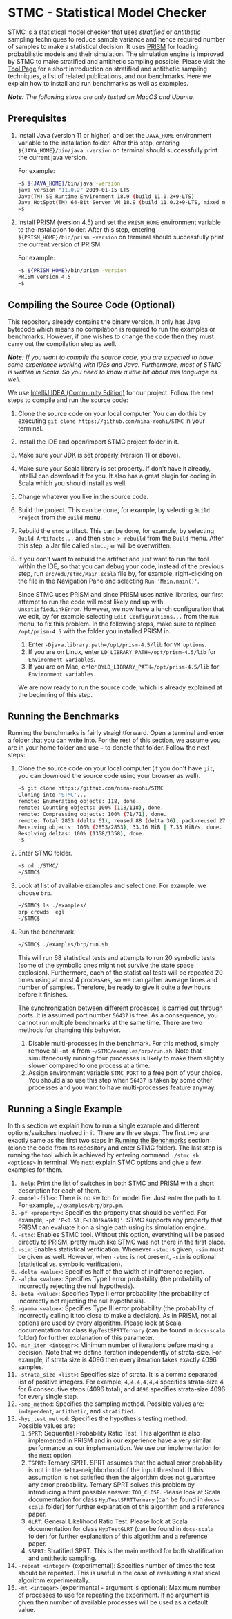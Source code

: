 STMC - Statistical Model Checker
================================

STMC is a statistical model checker that uses _stratified_ or _antithetic_ sampling techniques to 
reduce sample variance and hence required number of samples to make a statistical decision.
It uses [PRISM](https://www.prismmodelchecker.org/) for loading probabilistic models and their simulation.
The simulation engine is improved by STMC to make stratified and antithetic sampling possible.
Please visit the [Tool Page](https://github.com/nima-roohi/STMC) for 
a short introduction on stratified and antithetic sampling techniques,
a list of related publications, and
our benchmarks. 
Here we explain how to install and run benchmarks as well as examples.

**_Note:_**
_The following steps are only tested on MacOS and Ubuntu._   


Prerequisites
-------------

1. Install Java (version 11 or higher) and 
    set the `JAVA_HOME` environment variable to the installation folder.
    After this step, entering `${JAVA_HOME}/bin/java -version` on terminal should 
    successfully print the current java version.
    
    For example:
    ```sh
    ~$ ${JAVA_HOME}/bin/java -version
    java version "11.0.2" 2019-01-15 LTS
    Java(TM) SE Runtime Environment 18.9 (build 11.0.2+9-LTS)
    Java HotSpot(TM) 64-Bit Server VM 18.9 (build 11.0.2+9-LTS, mixed mode)
    ~$ 
    ``` 
1. Install PRISM (version 4.5) and 
    set the `PRISM_HOME` environment variable to the installation folder.
    After this step, entering `${PRISM_HOME}/bin/prism -version` on terminal should 
    successfully print the current version of PRISM.
    
    For example:
    ```sh
    ~$ ${PRISM_HOME}/bin/prism -version
    PRISM version 4.5
    ~$ 
    ``` 

Compiling the Source Code (Optional)
------------------------------------

This repository already contains the binary version.
It only has Java bytecode which means no compilation is required to run 
the examples or benchmarks.
However, if one wishes to change the code then they must carry out the compilation step as well.

**_Note:_**
_If you want to compile the source code, you are expected to have some experience working with IDEs and Java._
_Furthermore, most of STMC is written in Scala. So you need to know a little bit about this language as well._   

We use [IntelliJ IDEA (Community Edition)](https://www.jetbrains.com/idea/download/#section=mac)
for our project. 
Follow the next steps to compile and run the source code:

1. Clone the source code on your local computer.
    You can do this by executing `git clone https://github.com/nima-roohi/STMC` in your terminal.
1. Install the IDE and open/import STMC project folder in it.
1. Make sure your JDK is set properly (version 11 or above).
1. Make sure your Scala library is set property. 
    If don't have it already, IntelliJ can download it for you.
    It also has a great plugin for coding in Scala which you should install as well.
1. Change whatever you like in the source code.
1. Build the project.
    This can be done, for example, by selecting `Build Project` from the `Build` menu.
1. Rebuild the `stmc` artifact.
    This can be done, for example, by selecting `Build Artifacts...` and then `stmc > rebuild`
    from the `Build` menu.
    After this step, a Jar file called `stmc.jar` will be overwritten.
1. If you don't want to rebuild the artifact and just want to run the tool within the IDE, 
    so that you can debug your code, instead of the previous step, run 
    `src/edu/stmc/Main.scala` file by, for example, right-clicking on the file in the Navigation Pane
    and selecting `Run 'Main.main()'`.
    
    Since STMC uses PRISM and since PRISM uses native libraries, our first attempt to run the code
    will most likely end up with `UnsatisfiedLinkError`. However, we now have a lunch configuration 
    that we edit, by for example selecting `Edit Configurations...` from the `Run` menu, to fix this 
    problem. In the following steps, make sure to replace `/opt/prism-4.5` with the folder you 
    installed PRISM in.
    1. Enter `-Djava.library.path=/opt/prism-4.5/lib` for `VM options`.         
    1. If you are on Linux, enter `LD_LIBRARY_PATH=/opt/prism-4.5/lib` for `Environment variables`.
    1. If you are on Mac, enter `DYLD_LIBRARY_PATH=/opt/prism-4.5/lib` for `Environment variables`.
    
    We are now ready to run the source code, which is already explained at the beginning of this step.

Running the Benchmarks
----------------------

Running the benchmarks is fairly straightforward.
Open a terminal and enter a folder that you can write into.
For the rest of this section, we assume you are in your home folder and use `~` to denote that folder.
Follow the next steps:

1. Clone the source code on your local computer
    (if you don't have `git`, you can download the source code using your browser as well).
    ```sh
    ~$ git clone https://github.com/nima-roohi/STMC
    Cloning into 'STMC'...
    remote: Enumerating objects: 118, done.
    remote: Counting objects: 100% (118/118), done.
    remote: Compressing objects: 100% (71/71), done.
    remote: Total 2853 (delta 61), reused 88 (delta 36), pack-reused 2735
    Receiving objects: 100% (2853/2853), 33.16 MiB | 7.33 MiB/s, done.
    Resolving deltas: 100% (1358/1358), done.
    ~$ 
    ```
1. Enter STMC folder.
    ```sh
    ~$ cd ./STMC/
    ~/STMC$
    ```
1. Look at list of available examples and select one. For example, we choose `brp`.
    ```sh
    ~/STMC$ ls ./examples/
    brp	crowds	egl
    ~/STMC$ 
    ```
1. Run the benchmark.
    ```sh
    ~/STMC$ ./examples/brp/run.sh 
    ```
   This will run 68 statistical tests and attempts to run 20 symbolic tests
   (some of the symbolic ones might not survive the state space explosion).
   Furthermore, each of the statistical tests will be repeated 20 times using at 
   most 4 processes, so we can gather average times and number of samples.
   Therefore, be ready to give it quite a few hours before it finishes.
   
   The synchronization between different processes is carried out through ports.
   It is assumed port number `56437` is free. As a consequence, you cannot run 
   multiple benchmarks at the same time. There are two methods for changing this 
   behavior.
   1. Disable multi-processes in the benchmark.
      For this method, simply remove all `-mt 4` from `~/STMC/examples/brp/run.sh`.
      Note that simultaneously running four processes is likely to make them slightly 
      slower compared to one process at a time. 
   1. Assign environment variable `STMC_PORT` to a free port of your choice. You 
      should also use this step when `56437` is taken by some other processes and 
      you want to have multi-processes feature anyway.


Running a Single Example
------------------------      

In this section we explain how to run a single example and different options/switches involved in it. 
There are three steps. The first two are exactly same as the first two steps in 
[Running the Benchmarks](#Running-the-Benchmarks) section
(clone the code from its repository and enter STMC folder).
The last step is running the tool which is achieved by entering command
`./stmc.sh <options>` in terminal.
We next explain STMC options and give a few examples for them.

1. `-help`: Print the list of switches in both STMC and PRISM with a short description for each of them.
1. `<model-file>`: There is no switch for model file. Just enter the path to it. 
    For example, `./examples/brp/brp.pm`.
1. `-pf <property>`: Specifies the property that should be verified.
    For example, `-pf 'P<0.51[F<100!kA&kB]'`.
    STMC supports any property that PRISM can evaluate it on a single path using its simulation engine.
1. `-stmc`: Enables STMC tool. Without this option, everything will be passed directly to PRISM, 
    pretty much like STMC was not there in the first place.
1. `-sim`: Enables statistical verification. 
    Whenever `-stmc` is given, `-sim` must be given as well.
    However, when `-stmc` is not present, `-sim` is optional (statistical vs. symbolic verification).    
1. `-delta <value>`: Specifies half of the width of indifference region.         
1. `-alpha <value>`: Specifies Type I   error probability (the probability of incorrectly rejecting the null hypothesis).
1. `-beta <value>`:  Specifies Type II  error probability (the probability of incorrectly not rejecting the null hypothesis).
1. `-gamma <value>`: Specifies Type III error probability (the probability of incorrectly calling it too close to make a decision).
    As in PRISM, not all options are used by every algorithm.
    Please look at Scala documentation for class `HypTestSPRTTernary` 
    (can be found in `docs-scala` folder) for further explanation of this parameter.
1. `-min_iter <integer>`: 
    Minimum number of iterations before making a decision.
    Note that we define iteration independently of strata-size. 
    For example, if strata size is 4096 then every iteration takes exactly 4096 samples.
1. `-strata_size <list>`: Specifies size of strata. 
   It is a comma separated list of positive integers.
   For example, `4,4,4,4,4,4` specifies strata-size 4 for 6 consecutive steps (4096 total),
   and `4096` specifies strata-size 4096 for every single step.
1. `-smp_method`: Specifies the sampling method.
   Possible values are: `independent`, `antithetic`, and `stratified`.
1. `-hyp_test_method`: Specifies the hypothesis testing method.   
   Possible values are: 
   1. `SPRT`: Sequential Probability Ratio Test. This algorithm is also implemented in PRISM and 
              in our experience have a very similar performance as our implementation. 
              We use our implementation for the next option.
   1. `TSPRT`: Ternary SPRT.
               SPRT assumes that the actual error probability is not in the `delta`-neighborhood
               of the input threshold. If this assumption is not satisfied then the algorithm 
               does not guarantee any error probability.
               Ternary SPRT solves this problem by introducing a third possible answer:
               `TOO_CLOSE`.
               Please look at Scala documentation for class `HypTestSPRTTernary` 
               (can be found in `docs-scala` folder) for further explanation of this algorithm
               and a reference paper.
   1. `GLRT`:  General Likelihood Ratio Test.
               Please look at Scala documentation for class `HypTestGLRT` 
               (can be found in `docs-scala` folder) for further explanation of this algorithm
               and a reference paper.
   1. `SSPRT`: Stratified SPRT. 
               This is the main method for both stratification and antithetic sampling.
1. `-repeat <integer>` (experimental): Specifies number of times the test should be repeated.
    This is useful in the case of evaluating a statistical algorithm experimentally.
1. `-mt <integer>` (experimental - argument is optional):
    Maximum number of processes to use for repeating the experiment.
    If no argument is given then number of available processes will be used as a default value.
   